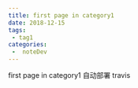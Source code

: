 ```yaml
---
title: first page in category1
date: 2018-12-15
tags:
 - tag1
categories:
 -  noteDev
---
```


first page in category1 自动部署 travis
